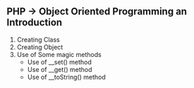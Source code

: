 ## PHP -> Object Oriented Programming an Introduction

1. Creating Class
2. Creating Object
3. Use of Some magic methods
    - Use of __set() method
    - Use of __get() method
    - Use of __toString() method